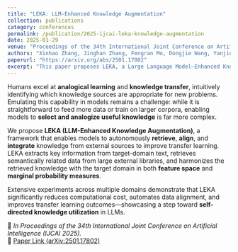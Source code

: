 ```yaml
---
title: "LEKA: LLM-Enhanced Knowledge Augmentation"
collection: publications
category: conferences
permalink: /publication/2025-ijcai-leka-knowledge-augmentation
date: 2025-01-29
venue: "Proceedings of the 34th International Joint Conference on Artificial Intelligence (IJCAI 2025)"
authors: "Xinhao Zhang, Jinghan Zhang, Fengran Mo, Dongjie Wang, Yanjie Fu, Kunpeng Liu"
paperurl: "https://arxiv.org/abs/2501.17802"
excerpt: "This paper proposes LEKA, a Large Language Model–Enhanced Knowledge Augmentation framework that actively retrieves and aligns transferable knowledge across domains for improved data efficiency and transfer learning performance."
---
```


Humans excel at **analogical learning** and **knowledge transfer**, intuitively identifying which knowledge sources are appropriate for new problems.  
Emulating this capability in models remains a challenge: while it is straightforward to feed more data or train on larger corpora, enabling models to **select and analogize useful knowledge** is far more complex.

We propose **LEKA (LLM-Enhanced Knowledge Augmentation)**, a framework that enables models to autonomously **retrieve**, **align**, and **integrate** knowledge from external sources to improve transfer learning.  
LEKA extracts key information from target-domain text, retrieves semantically related data from large external libraries, and harmonizes the retrieved knowledge with the target domain in both **feature space** and **marginal probability measures**.

Extensive experiments across multiple domains demonstrate that LEKA significantly reduces computational cost, automates data alignment, and improves transfer learning outcomes—showcasing a step toward **self-directed knowledge utilization** in LLMs.

📄 *In Proceedings of the 34th International Joint Conference on Artificial Intelligence (IJCAI 2025).*  
🔗 [Paper Link (arXiv:2501.17802)](https://arxiv.org/abs/2501.17802)
